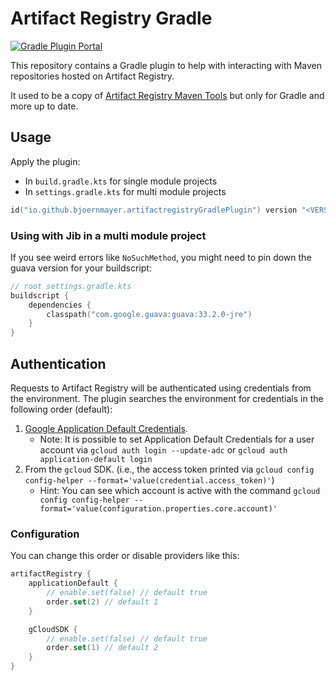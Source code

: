 # Artifact Registry Gradle

[![Gradle Plugin Portal](https://img.shields.io/maven-metadata/v?label=Plugin%20Portal&metadataUrl=https%3A%2F%2Fplugins.gradle.org%2Fm2%2Fio%2Fgithub%2Fbjoernmayer%2FartifactregistryGradlePlugin%2Fio.github.bjoernmayer.artifactregistryGradlePlugin.gradle.plugin%2Fmaven-metadata.xml)](https://plugins.gradle.org/plugin/io.github.bjoernmayer.artifactregistryGradlePlugin)

This repository contains a Gradle plugin to help with interacting with Maven repositories hosted on Artifact Registry.

It used to be a copy of [Artifact Registry Maven Tools](https://github.com/GoogleCloudPlatform/artifact-registry-maven-tools) but only for Gradle and more up to date.

## Usage

Apply the plugin:
- In `build.gradle.kts` for single module projects
- In `settings.gradle.kts` for multi module projects

```kts
id("io.github.bjoernmayer.artifactregistryGradlePlugin") version "<VERSION>"
```

### Using with Jib in a multi module project

If you see weird errors like `NoSuchMethod`, you might need to pin down the guava version for your buildscript:
```kts
// root settings.gradle.kts
buildscript {
    dependencies {
        classpath("com.google.guava:guava:33.2.0-jre")
    }
}
```

## Authentication

Requests to Artifact Registry will be authenticated using credentials from the environment. The
plugin searches the environment for credentials in the following order (default):
1. [Google Application Default Credentials](https://developers.google.com/accounts/docs/application-default-credentials).
    * Note: It is possible to set Application Default Credentials for a user account via `gcloud auth login --update-adc` or `gcloud auth application-default login`
1. From the `gcloud` SDK. (i.e., the access token printed via `gcloud config config-helper --format='value(credential.access_token)'`)
    * Hint: You can see which account is active with the command `gcloud config config-helper --format='value(configuration.properties.core.account)'`

### Configuration

You can change this order or disable providers like this:
```kts
artifactRegistry {
    applicationDefault {
        // enable.set(false) // default true
        order.set(2) // default 1
    }

    gCloudSDK {
        // enable.set(false) // default true
        order.set(1) // default 2
    }
}
```
